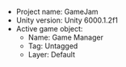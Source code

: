 <!-- UNITY CODE ASSIST INSTRUCTIONS START -->
- Project name: GameJam
- Unity version: Unity 6000.1.2f1
- Active game object:
  - Name: Game Manager
  - Tag: Untagged
  - Layer: Default
<!-- UNITY CODE ASSIST INSTRUCTIONS END -->